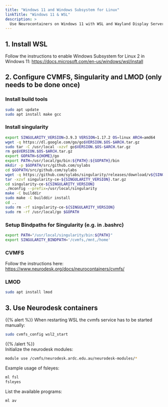 ```yaml
---
title: "Windows 11 and Windows Subsystem for Linux"
linkTitle: "Windows 11 & WSL"
description: >
  Use Neurocontainers on Windows 11 with WSL and Wayland Display Server
---
```


## 1. Install WSL
Follow the instructions to enable Windows Subsystem for Linux 2 in Windows 11: https://docs.microsoft.com/en-us/windows/wsl/install

## 2. Configure CVMFS, Singularity and LMOD (only needs to be done once)

### Install build tools

```bash
sudo apt update
sudo apt install make gcc
```

### Install singularity

```bash
export SINGULARITY_VERSION=3.9.3 VERSION=1.17.2 OS=linux ARCH=amd64
wget -q https://dl.google.com/go/go$VERSION.$OS-$ARCH.tar.gz 
sudo tar -C /usr/local -xzvf go$VERSION.$OS-$ARCH.tar.gz 
rm go$VERSION.$OS-$ARCH.tar.gz 
export GOPATH=${HOME}/go 
export PATH=/usr/local/go/bin:${PATH}:${GOPATH}/bin 
mkdir -p $GOPATH/src/github.com/sylabs 
cd $GOPATH/src/github.com/sylabs 
wget -q https://github.com/sylabs/singularity/releases/download/v${SINGULARITY_VERSION}/singularity-ce-${SINGULARITY_VERSION}.tar.gz 
tar -xzvf singularity-ce-${SINGULARITY_VERSION}.tar.gz 
cd singularity-ce-${SINGULARITY_VERSION} 
./mconfig --prefix=/usr/local/singularity 
make -C builddir 
sudo make -C builddir install 
cd .. 
sudo rm -rf singularity-ce-${SINGULARITY_VERSION} 
sudo rm -rf /usr/local/go $GOPATH
```

### Setup Bindpaths for Singularity (e.g. in .bashrc)

```bash
export PATH="/usr/local/singularity/bin:${PATH}"
export SINGULARITY_BINDPATH='/cvmfs,/mnt,/home'
```

### CVMFS
Follow the instructions here: https://www.neurodesk.org/docs/neurocontainers/cvmfs/

### LMOD
```bash
sudo apt install lmod
```



## 3. Use Neurodesk containers
{{% alert %}}
When restarting WSL the cvmfs service has to be started manually:
```bash
sudo cvmfs_config wsl2_start
```
{{% /alert %}}  
Initialize the neurodesk modules:
```bash
module use /cvmfs/neurodesk.ardc.edu.au/neurodesk-modules/*
```

Example usage of fsleyes:
```bash
ml fsl
fsleyes
```

List the available programs:
```bash
ml av
```

